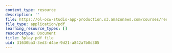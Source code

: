 ```yaml
---
content_type: resource
description: ''
file: https://ol-ocw-studio-app-production.s3.amazonaws.com/courses/res-18-009-learn-differential-equations-up-close-with-gilbert-strang-and-cleve-moler-fall-2015/31630ba33ed3d4ae9d21a842a7b0d305_xCCeV-glFdM.pdf
file_type: application/pdf
learning_resource_types: []
resourcetype: Document
title: 3play pdf file
uid: 31630ba3-3ed3-d4ae-9d21-a842a7b0d305
---
```

